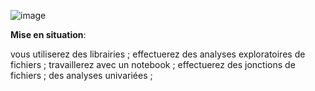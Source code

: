 ![image](https://github.com/user-attachments/assets/93aef86f-38b7-4f44-8db1-4a83b7863974)

**Mise en situation**:



vous utiliserez des librairies ;
effectuerez des analyses exploratoires de fichiers ;
travaillerez avec un notebook ;
effectuerez des jonctions de fichiers ;
des analyses univariées ;


